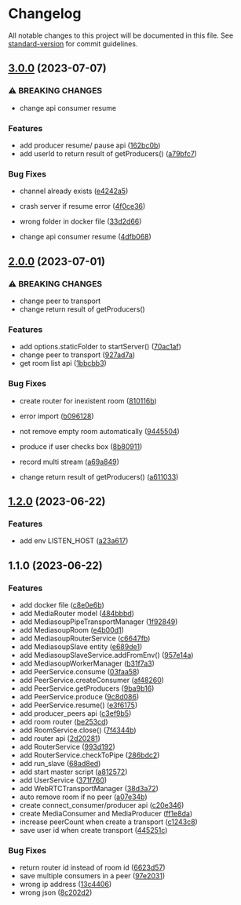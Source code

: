 # Changelog

All notable changes to this project will be documented in this file. See [standard-version](https://github.com/conventional-changelog/standard-version) for commit guidelines.

## [3.0.0](https://github.com/woody146/mediasoup-cluster/compare/v2.0.0...v3.0.0) (2023-07-07)


### ⚠ BREAKING CHANGES

* change api consumer resume

### Features

* add producer resume/ pause api ([162bc0b](https://github.com/woody146/mediasoup-cluster/commit/162bc0b575d1c7f0671745e31ede42163e828ea6))
* add userId to return result of getProducers() ([a79bfc7](https://github.com/woody146/mediasoup-cluster/commit/a79bfc7ea9f7e9913ae6fc06f50448fc733e5227))


### Bug Fixes

* channel already exists ([e4242a5](https://github.com/woody146/mediasoup-cluster/commit/e4242a563aa2b27cc63b9c7ab6051a8610c77bda))
* crash server if resume error ([4f0ce36](https://github.com/woody146/mediasoup-cluster/commit/4f0ce36d005991b3ccdc666cfaa1ce942d46fcc1))
* wrong folder in docker file ([33d2d66](https://github.com/woody146/mediasoup-cluster/commit/33d2d666cc52e2d0a39530488a60ae988343b172))


* change api consumer resume ([4dfb068](https://github.com/woody146/mediasoup-cluster/commit/4dfb06822bf1b39d9903e144a3f3954228dea4d6))

## [2.0.0](https://github.com/woody146/mediasoup-cluster/compare/v1.2.0...v2.0.0) (2023-07-01)


### ⚠ BREAKING CHANGES

* change peer to transport
* change return result of getProducers()

### Features

* add options.staticFolder to startServer() ([70ac1af](https://github.com/woody146/mediasoup-cluster/commit/70ac1af3800d2376c82034c6e2125b5e922d0fb4))
* change peer to transport ([927ad7a](https://github.com/woody146/mediasoup-cluster/commit/927ad7abb84cf07adc8f036791c5bfbedf2dacf5))
* get room list api ([1bbcbb3](https://github.com/woody146/mediasoup-cluster/commit/1bbcbb3faa05591754269a48fe15d1ac8fc7c045))


### Bug Fixes

* create router for inexistent room ([810116b](https://github.com/woody146/mediasoup-cluster/commit/810116b1436159fe4cd82383b6d90ed7f13b7b43))
* error import ([b096128](https://github.com/woody146/mediasoup-cluster/commit/b09612859b561a68c2be5668c2800335c8abc0e4))
* not remove empty room automatically ([9445504](https://github.com/woody146/mediasoup-cluster/commit/944550455e7a933bdfed37a417e39389ce7e5a1c))
* produce if user checks box ([8b80911](https://github.com/woody146/mediasoup-cluster/commit/8b80911ae9e55e7768902c537164b313ab6a2d54))
* record multi stream ([a69a849](https://github.com/woody146/mediasoup-cluster/commit/a69a849a45393dbb705cf0e00e4213114c2b0bab))


* change return result of getProducers() ([a611033](https://github.com/woody146/mediasoup-cluster/commit/a61103336d142ae01ff076fa4ced7568303549f8))

## [1.2.0](https://github.com/woody146/mediasoup-cluster/compare/v1.1.0...v1.2.0) (2023-06-22)


### Features

* add env LISTEN_HOST ([a23a617](https://github.com/woody146/mediasoup-cluster/commit/a23a6175ae7f625a65437cbd5fb8ebd364242115))

## 1.1.0 (2023-06-22)


### Features

* add docker file ([c8e0e6b](https://github.com/woody146/mediasoup-cluster/commit/c8e0e6b496c551ebfdc68c2af0b36c6db1c7b0fe))
* add MediaRouter model ([484bbbd](https://github.com/woody146/mediasoup-cluster/commit/484bbbdd0f576861338a7a24a77d0e9d194638ca))
* add MediasoupPipeTransportManager ([1f92849](https://github.com/woody146/mediasoup-cluster/commit/1f92849d1e1c5f5a3cc5f84f2768662e703b09f3))
* add MediasoupRoom ([e4b00d1](https://github.com/woody146/mediasoup-cluster/commit/e4b00d1ed23de2b48d9c5bb7f5d8358e690c9bb0))
* add MediasoupRouterService ([c6647fb](https://github.com/woody146/mediasoup-cluster/commit/c6647fb0d65c0ddf9a1c468ee32750da9dadaaaf))
* add MediasoupSlave entity ([e689de1](https://github.com/woody146/mediasoup-cluster/commit/e689de17a69bd5f7b233d608ff160558b5a9bb20))
* add MediasoupSlaveService.addFromEnv() ([957e14a](https://github.com/woody146/mediasoup-cluster/commit/957e14a8b9d5e3fb5a22d882f976685c4600e2e5))
* add MediasoupWorkerManager ([b31f7a3](https://github.com/woody146/mediasoup-cluster/commit/b31f7a3244beca59fd2c765f1c503907d2d1b32c))
* add PeerService.consume ([03faa58](https://github.com/woody146/mediasoup-cluster/commit/03faa5839bcd7d5d4a561e8c0667a25ff1a689b0))
* add PeerService.createConsumer ([af48260](https://github.com/woody146/mediasoup-cluster/commit/af48260a1430a7223794ebb356d621600ae69b76))
* add PeerService.getProducers ([9ba9b16](https://github.com/woody146/mediasoup-cluster/commit/9ba9b16ebc933cae52dd333c6c269a97596d8195))
* add PeerService.produce ([9c8d086](https://github.com/woody146/mediasoup-cluster/commit/9c8d086a5576e99d0a0802bdf1d0abf29433b20b))
* add PeerService.resume() ([e3f6175](https://github.com/woody146/mediasoup-cluster/commit/e3f61751ece94d60587338f0d99c76fb743a1eff))
* add producer_peers api ([c3ef9b5](https://github.com/woody146/mediasoup-cluster/commit/c3ef9b53129302e9ca3b1dfe8ed996ad32ff09f1))
* add room router ([be253cd](https://github.com/woody146/mediasoup-cluster/commit/be253cd71732824fe3cee14871eb6157662146d1))
* add RoomService.close() ([7f4344b](https://github.com/woody146/mediasoup-cluster/commit/7f4344b5606af78b7ba09e361428686a2e6fa057))
* add router api ([2d20281](https://github.com/woody146/mediasoup-cluster/commit/2d20281c24fc62ec46c7e95628dd581fafd17ecd))
* add RouterService ([993d192](https://github.com/woody146/mediasoup-cluster/commit/993d19274767a48aea2fb0964a73cb12992a0035))
* add RouterService.checkToPipe ([286bdc2](https://github.com/woody146/mediasoup-cluster/commit/286bdc2302558dbabb78179addc7a7483451e9bb))
* add run_slave ([68ad8ed](https://github.com/woody146/mediasoup-cluster/commit/68ad8ed7cf28bc9f65e8115f618704be9bb26827))
* add start master script ([a812572](https://github.com/woody146/mediasoup-cluster/commit/a81257213661da4f82c724a5136e0bef27114098))
* add UserService ([371f760](https://github.com/woody146/mediasoup-cluster/commit/371f7608809f5e0bba5e52c87d6f2a531fcdfdb3))
* add WebRTCTransportManager ([38d3a72](https://github.com/woody146/mediasoup-cluster/commit/38d3a726cd592c05aafaf7568c2133f580a80d2f))
* auto remove room if no peer ([a07e34b](https://github.com/woody146/mediasoup-cluster/commit/a07e34b15256b92a821f6c00d2dad2dfbf9199a4))
* create connect_consumer/producer api ([c20e346](https://github.com/woody146/mediasoup-cluster/commit/c20e346cd9d853b1295b8467adeec77ea12df98c))
* create MediaConsumer and MediaProducer ([ff1e8da](https://github.com/woody146/mediasoup-cluster/commit/ff1e8da5ceed9efb98aad2945a78e9318a624731))
* increase peerCount when create a transport ([c1243c8](https://github.com/woody146/mediasoup-cluster/commit/c1243c8c788e623f5a7fa69b18eed2ebe62577de))
* save user id when create transport ([445251c](https://github.com/woody146/mediasoup-cluster/commit/445251c7e0c939baf953790384df27d945a77a96))


### Bug Fixes

* return router id instead of room id ([6623d57](https://github.com/woody146/mediasoup-cluster/commit/6623d574d6e66247aa3765c0c9d49d00b3ac697d))
* save multiple consumers in a peer ([97e2031](https://github.com/woody146/mediasoup-cluster/commit/97e2031cdba7361de6b22c0ecc70f47cf2cf5c41))
* wrong ip address ([13c4406](https://github.com/woody146/mediasoup-cluster/commit/13c44064328716fb8559b6764be99c51e93d540f))
* wrong json ([8c202d2](https://github.com/woody146/mediasoup-cluster/commit/8c202d264e15691100095272cfb4b3adbe0dadfc))
